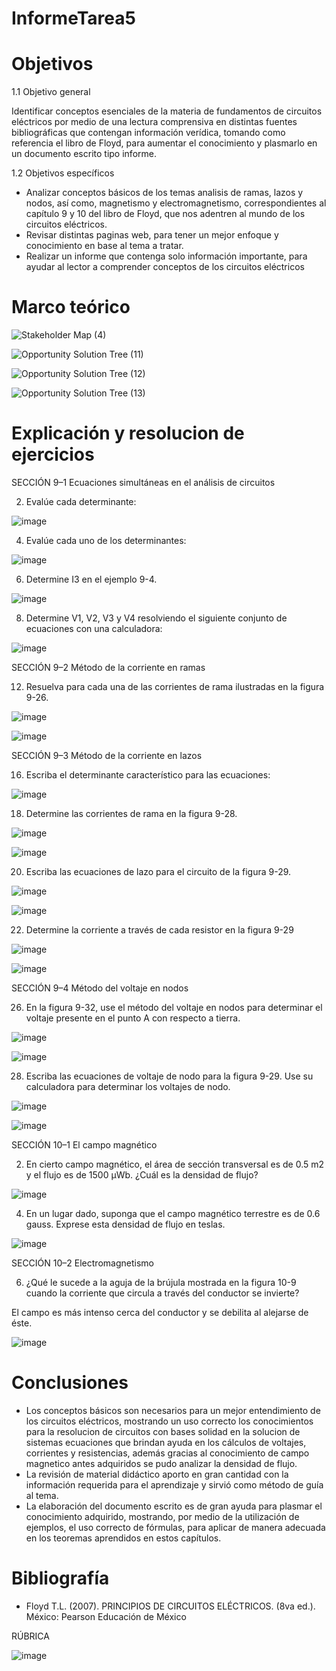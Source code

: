 # InformeTarea5
# Objetivos

1.1 Objetivo general

Identificar conceptos esenciales de la materia de fundamentos de circuitos eléctricos por medio de una lectura comprensiva en distintas fuentes bibliográficas que contengan información verídica, tomando como referencia el libro de Floyd, para aumentar el conocimiento y plasmarlo en un documento escrito tipo informe.

1.2 Objetivos específicos

* Analizar conceptos básicos de los temas analisis de ramas, lazos y nodos, así como, magnetismo y electromagnetismo, correspondientes al capítulo 9 y 10 del libro de Floyd, que nos adentren al mundo de los circuitos eléctricos.
* Revisar distintas paginas web, para tener un mejor enfoque y conocimiento en base al tema a tratar.
* Realizar un informe que contenga solo información importante, para ayudar al lector a comprender conceptos de los circuitos eléctricos 

# Marco teórico

![Stakeholder Map (4)](https://user-images.githubusercontent.com/105715717/177806184-c6e7bb89-df91-4f9d-92db-1ac152b02b07.jpg)

![Opportunity Solution Tree (11)](https://user-images.githubusercontent.com/105715717/177806230-81a664c4-b745-40de-97d1-fa25b6517062.jpg)

![Opportunity Solution Tree (12)](https://user-images.githubusercontent.com/105715717/177806286-7c9cd2c8-3703-4481-8344-ae3afcbe6572.jpg)

![Opportunity Solution Tree (13)](https://user-images.githubusercontent.com/105715717/177806354-4eaa3950-992b-4306-a0d2-51df14cc4089.jpg)

# Explicación y resolucion de ejercicios

SECCIÓN 9–1 Ecuaciones simultáneas en el análisis de circuitos

2. Evalúe cada determinante:

![image](https://user-images.githubusercontent.com/105715717/177825950-7e2cbbb5-9300-4690-9854-3f849fc79ba9.png)

4. Evalúe cada uno de los determinantes:

![image](https://user-images.githubusercontent.com/105715717/177826051-717eaf0d-c350-4b17-95b5-a1405d43bff6.png)

6. Determine I3 en el ejemplo 9-4.

![image](https://user-images.githubusercontent.com/105715717/177826099-ab9b66c8-9d87-4e38-aeec-1c8d346f712c.png)

8. Determine V1, V2, V3 y V4 resolviendo el siguiente conjunto de ecuaciones con una calculadora:

![image](https://user-images.githubusercontent.com/105715717/177826163-db88cc7e-8246-4b2d-85fc-edf42c026022.png)

SECCIÓN 9–2 Método de la corriente en ramas

12. Resuelva para cada una de las corrientes de rama ilustradas en la figura 9-26.

![image](https://user-images.githubusercontent.com/105715717/177826231-68bf2784-509e-479d-bfe9-fb762e025cd0.png)

![image](https://user-images.githubusercontent.com/105715717/177826290-d670008e-03c8-4fe3-b325-29a925ad8d32.png)

SECCIÓN 9–3 Método de la corriente en lazos

16. Escriba el determinante característico para las ecuaciones:

![image](https://user-images.githubusercontent.com/105715717/177826336-5f795247-7480-4d3a-8ddc-b37719a94ce6.png)

18. Determine las corrientes de rama en la figura 9-28.

![image](https://user-images.githubusercontent.com/105715717/177826370-d45f9adf-7f6d-405d-b6a9-ebd6035f045d.png)

![image](https://user-images.githubusercontent.com/105715717/177826395-35386ac7-903f-478b-8c4e-14d0f0f355ab.png)

20. Escriba las ecuaciones de lazo para el circuito de la figura 9-29.

![image](https://user-images.githubusercontent.com/105715717/177826452-e8cd5749-5f47-4d36-9c50-f2e639742b26.png)

![image](https://user-images.githubusercontent.com/105715717/177826501-fb1d5ddc-fff7-4efb-a268-9dad110a8f50.png)

22. Determine la corriente a través de cada resistor en la figura 9-29

![image](https://user-images.githubusercontent.com/105715717/177826560-534bd123-96bd-4c39-b432-ef6b77027fc0.png)

![image](https://user-images.githubusercontent.com/105715717/177826618-b9916933-c956-4e38-a674-d3b95a95a807.png)

SECCIÓN 9–4 Método del voltaje en nodos

26. En la figura 9-32, use el método del voltaje en nodos para determinar el voltaje presente en el punto A con respecto a tierra.

![image](https://user-images.githubusercontent.com/105715717/177826696-b373140e-9162-4240-bc48-ed58f04c2f0a.png)

![image](https://user-images.githubusercontent.com/105715717/177826743-31067730-a409-48de-b390-81773722ab96.png)

28. Escriba las ecuaciones de voltaje de nodo para la figura 9-29. Use su calculadora para determinar los voltajes de nodo.

![image](https://user-images.githubusercontent.com/105715717/177826784-f7ed427a-f37d-456d-8c58-8542741928c8.png)

![image](https://user-images.githubusercontent.com/105715717/177826819-df59f8a1-759d-4c94-955f-8a87edca6cf8.png)

SECCIÓN 10–1 El campo magnético 

2. En cierto campo magnético, el área de sección transversal es de 0.5 m2 y el flujo es de 1500 μWb. ¿Cuál es la densidad de flujo? 

![image](https://user-images.githubusercontent.com/105715717/177826944-7185b975-ecee-431a-a6bf-63e2d69bdba1.png)

4. En un lugar dado, suponga que el campo magnético terrestre es de 0.6 gauss. Exprese esta densidad de flujo en teslas. 

![image](https://user-images.githubusercontent.com/105715717/177826988-01d78fb2-3c78-45ed-9d47-a9a74265f025.png)

SECCIÓN 10–2 Electromagnetismo 

6. ¿Qué le sucede a la aguja de la brújula mostrada en la figura 10-9 cuando la corriente que circula a través del conductor se invierte?

El campo es más intenso cerca del conductor y se debilita al alejarse de éste.

![image](https://user-images.githubusercontent.com/105715717/177827087-7c2443f0-840d-44ca-ac4e-d43c2403ba0b.png)


# Conclusiones

* Los conceptos básicos son necesarios para un mejor entendimiento de los circuitos eléctricos, mostrando un uso correcto los conocimientos para la resolucion de circuitos con bases solidad en la solucion de sistemas ecuaciones que brindan ayuda en los cálculos de voltajes, corrientes y resistencias, además gracias al conocimiento de campo magnetico antes adquiridos se pudo analizar la densidad de flujo.
* La revisión de material didáctico aporto en gran cantidad con la información requerida para el aprendizaje y sirvió como método de guía al tema.
* La elaboración del documento escrito es de gran ayuda para plasmar el conocimiento adquirido, mostrando, por medio de la utilización de ejemplos, el uso correcto de fórmulas, para aplicar de manera adecuada en los teoremas aprendidos en estos capítulos.

# Bibliografía

* Floyd T.L. (2007). PRINCIPIOS DE CIRCUITOS ELÉCTRICOS. (8va ed.). México: Pearson Educación de México

RÚBRICA

![image](https://user-images.githubusercontent.com/105715717/177573450-abcbd56c-5a9e-4d08-94ca-22fb8e235a0d.png)





